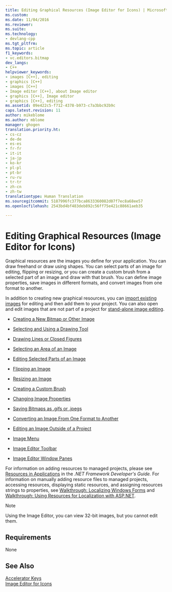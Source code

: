 ```yaml
---
title: Editing Graphical Resources (Image Editor for Icons) | Microsoft Docs
ms.custom: 
ms.date: 11/04/2016
ms.reviewer: 
ms.suite: 
ms.technology:
- devlang-cpp
ms.tgt_pltfrm: 
ms.topic: article
f1_keywords:
- vc.editors.bitmap
dev_langs:
- C++
helpviewer_keywords:
- images [C++], editing
- graphics [C++]
- images [C++]
- Image editor [C++], about Image editor
- graphics [C++], Image editor
- graphics [C++], editing
ms.assetid: 09e422c5-f712-4378-b973-c7a3bbc92b9c
caps.latest.revision: 11
author: mikeblome
ms.author: mblome
manager: ghogen
translation.priority.ht:
- cs-cz
- de-de
- es-es
- fr-fr
- it-it
- ja-jp
- ko-kr
- pl-pl
- pt-br
- ru-ru
- tr-tr
- zh-cn
- zh-tw
translationtype: Human Translation
ms.sourcegitcommit: 5187996fc377bca8633360082d07f7ec8a68ee57
ms.openlocfilehash: 2543bd4bf483deb892c56ff75e421c88661aeb35

---
```

# Editing Graphical Resources (Image Editor for Icons)
Graphical resources are the images you define for your application. You can draw freehand or draw using shapes. You can select parts of an image for editing, flipping or resizing, or you can create a custom brush from a selected part of an image and draw with that brush. You can define image properties, save images in different formats, and convert images from one format to another.  
  
 In addition to creating new graphical resources, you can [import existing images](../windows/how-to-import-and-export-resources.md) for editing and then add them to your project. You can also open and edit images that are not part of a project for [stand-alone image editing](../mfc/editing-an-image-outside-of-a-project-image-editor-for-icons.md).  
  
-   [Creating a New Bitmap or Other Image](../mfc/creating-an-icon-or-other-image-image-editor-for-icons.md)  
  
-   [Selecting and Using a Drawing Tool](../mfc/using-a-drawing-tool-image-editor-for-icons.md)  
  
-   [Drawing Lines or Closed Figures](../mfc/drawing-lines-or-closed-figures-image-editor-for-icons.md)  
  
-   [Selecting an Area of an Image](../mfc/selecting-an-area-of-an-image-image-editor-for-icons.md)  
  
-   [Editing Selected Parts of an Image](../mfc/editing-parts-of-an-image-image-editor-for-icons.md)  
  
-   [Flipping an Image](../mfc/flipping-an-image-image-editor-for-icons.md)  
  
-   [Resizing an Image](../mfc/resizing-an-image-image-editor-for-icons.md)  
  
-   [Creating a Custom Brush](../mfc/creating-a-custom-brush-image-editor-for-icons.md)  
  
-   [Changing Image Properties](../mfc/changing-image-properties-image-editor-for-icons.md)  
  
-   [Saving Bitmaps as .gifs or .jpegs](../mfc/saving-bitmaps-as-gifs-or-jpegs-image-editor-for-icons.md)  
  
-   [Converting an Image From One Format to Another](../mfc/converting-an-image-from-one-format-to-another-image-editor-for-icons.md)  
  
-   [Editing an Image Outside of a Project](../mfc/editing-an-image-outside-of-a-project-image-editor-for-icons.md)  
  
-   [Image Menu](../mfc/image-menu-image-editor-for-icons.md)  
  
-   [Image Editor Toolbar](../mfc/toolbar-image-editor-for-icons.md)  
  
-   [Image Editor Window Panes](../mfc/window-panes-image-editor-for-icons.md)  
  
 For information on adding resources to managed projects, please see [Resources in Applications](http://msdn.microsoft.com/library/8ad495d4-2941-40cf-bf64-e82e85825890) in the *.NET Framework Developer's Guide.* For information on manually adding resource files to managed projects, accessing resources, displaying static resources, and assigning resources strings to properties, see [Walkthrough: Localizing Windows Forms](http://msdn.microsoft.com/en-us/9a96220d-a19b-4de0-9f48-01e5d82679e5) and [Walkthrough: Using Resources for Localization with ASP.NET](http://msdn.microsoft.com/library/bb4e5b44-e2b0-48ab-bbe9-609fb33900b6).  
  
> [!NOTE]
>  Using the Image Editor, you can view 32-bit images, but you cannot edit them.  
  
## Requirements  
 None  
  
## See Also  
 [Accelerator Keys](../mfc/accelerator-keys-image-editor-for-icons.md)   
 [Image Editor for Icons](../mfc/image-editor-for-icons.md)   




<!--HONumber=Jan17_HO2-->


